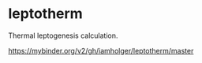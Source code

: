 # leptotherm
Thermal leptogenesis calculation.

https://mybinder.org/v2/gh/iamholger/leptotherm/master
